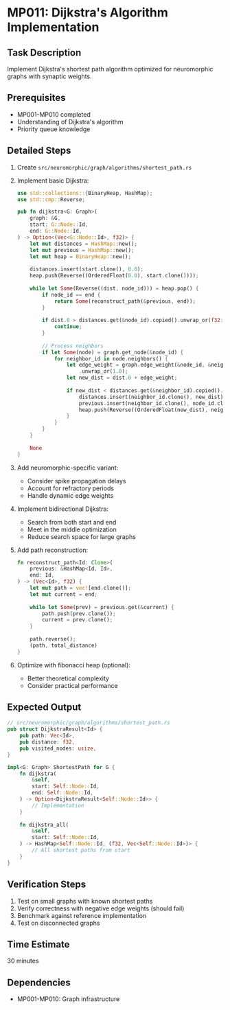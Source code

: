 # MP011: Dijkstra's Algorithm Implementation

## Task Description
Implement Dijkstra's shortest path algorithm optimized for neuromorphic graphs with synaptic weights.

## Prerequisites
- MP001-MP010 completed
- Understanding of Dijkstra's algorithm
- Priority queue knowledge

## Detailed Steps

1. Create `src/neuromorphic/graph/algorithms/shortest_path.rs`

2. Implement basic Dijkstra:
   ```rust
   use std::collections::{BinaryHeap, HashMap};
   use std::cmp::Reverse;
   
   pub fn dijkstra<G: Graph>(
       graph: &G,
       start: G::Node::Id,
       end: G::Node::Id,
   ) -> Option<(Vec<G::Node::Id>, f32)> {
       let mut distances = HashMap::new();
       let mut previous = HashMap::new();
       let mut heap = BinaryHeap::new();
       
       distances.insert(start.clone(), 0.0);
       heap.push(Reverse((OrderedFloat(0.0), start.clone())));
       
       while let Some(Reverse((dist, node_id))) = heap.pop() {
           if node_id == end {
               return Some(reconstruct_path(&previous, end));
           }
           
           if dist.0 > distances.get(&node_id).copied().unwrap_or(f32::INFINITY) {
               continue;
           }
           
           // Process neighbors
           if let Some(node) = graph.get_node(&node_id) {
               for neighbor_id in node.neighbors() {
                   let edge_weight = graph.edge_weight(&node_id, &neighbor_id)
                       .unwrap_or(1.0);
                   let new_dist = dist.0 + edge_weight;
                   
                   if new_dist < distances.get(&neighbor_id).copied().unwrap_or(f32::INFINITY) {
                       distances.insert(neighbor_id.clone(), new_dist);
                       previous.insert(neighbor_id.clone(), node_id.clone());
                       heap.push(Reverse((OrderedFloat(new_dist), neighbor_id)));
                   }
               }
           }
       }
       
       None
   }
   ```

3. Add neuromorphic-specific variant:
   - Consider spike propagation delays
   - Account for refractory periods
   - Handle dynamic edge weights

4. Implement bidirectional Dijkstra:
   - Search from both start and end
   - Meet in the middle optimization
   - Reduce search space for large graphs

5. Add path reconstruction:
   ```rust
   fn reconstruct_path<Id: Clone>(
       previous: &HashMap<Id, Id>,
       end: Id,
   ) -> (Vec<Id>, f32) {
       let mut path = vec![end.clone()];
       let mut current = end;
       
       while let Some(prev) = previous.get(&current) {
           path.push(prev.clone());
           current = prev.clone();
       }
       
       path.reverse();
       (path, total_distance)
   }
   ```

6. Optimize with fibonacci heap (optional):
   - Better theoretical complexity
   - Consider practical performance

## Expected Output
```rust
// src/neuromorphic/graph/algorithms/shortest_path.rs
pub struct DijkstraResult<Id> {
    pub path: Vec<Id>,
    pub distance: f32,
    pub visited_nodes: usize,
}

impl<G: Graph> ShortestPath for G {
    fn dijkstra(
        &self,
        start: Self::Node::Id,
        end: Self::Node::Id,
    ) -> Option<DijkstraResult<Self::Node::Id>> {
        // Implementation
    }
    
    fn dijkstra_all(
        &self,
        start: Self::Node::Id,
    ) -> HashMap<Self::Node::Id, (f32, Vec<Self::Node::Id>)> {
        // All shortest paths from start
    }
}
```

## Verification Steps
1. Test on small graphs with known shortest paths
2. Verify correctness with negative edge weights (should fail)
3. Benchmark against reference implementation
4. Test on disconnected graphs

## Time Estimate
30 minutes

## Dependencies
- MP001-MP010: Graph infrastructure